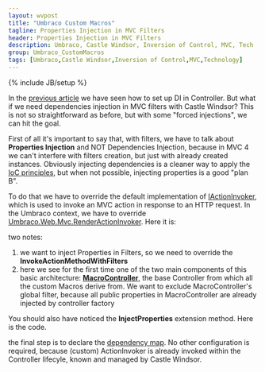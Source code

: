 ```yaml
---
layout: wvpost
title: "Umbraco Custom Macros"
tagline: Properties Injection in MVC Filters
header: Properties Injection in MVC Filters
description: Umbraco, Castle Windsor, Inversion of Control, MVC, Tech
group: Umbraco_CustomMacros
tags: [Umbraco,Castle Windsor,Inversion of Control,MVC,Technology]
---
```

{% include JB/setup %}

In the <a href="/2015/02/04/umbmacro-controllerfact/" target="_blank">previous article</a> we have seen how to set up DI in Controller. But what if we need dependencies injection in MVC filters with Castle Windsor?
This is not so straightforward as before, but with some "forced injections", we can hit the goal.

First of all it's important to say that, with filters, we have to talk about **Properties Injection** and NOT Dependencies Injection, because in MVC 4 we can't interfere with filters creation, but just with already created instances.
Obviously injecting dependencies is a cleaner way to apply the <a href="http://en.wikipedia.org/wiki/Inversion_of_control" target="_blank">IoC principles</a>, but when not possible, injecting properties is a good "plan B".   

To do that we have to override the default implementation of <a href="https://msdn.microsoft.com/en-us/library/system.web.mvc.iactioninvoker(v=vs.118).aspx" target="_blank">IActionInvoker</a>, which is used to invoke an MVC action in response to an HTTP request. In the Umbraco context, we have to 
override <a href="https://github.com/umbraco/Umbraco-CMS/blob/6.2.5/src/Umbraco.Web/Mvc/RenderActionInvoker.cs" target="_blank">Umbraco.Web.Mvc.RenderActionInvoker</a>. Here it is:

<script type="syntaxhighlighter" class="brush: csharp;highlight: [9,14]">
<![CDATA[
public class WindsorActionInvoker : RenderActionInvoker 
{
	readonly IKernel kernel;
	public WindsorActionInvoker(IKernel kernel)
	{
		this.kernel = kernel;
	}

	protected override IAsyncResult BeginInvokeActionMethodWithFilters(ControllerContext controllerContext, IList<IActionFilter> filters, ActionDescriptor actionDescriptor, IDictionary<string, object> parameters, AsyncCallback callback, object state)
	{
		foreach (IActionFilter actionFilter in filters)
		{
			//Inject Properties in all the filters but global filters (already injected by Windsor's Controller Factory)
			if (!typeof(Infrastructure.Controllers.MacroController).IsAssignableFrom(actionFilter.GetType()))
				kernel.InjectProperties(actionFilter);
		}
		return base.BeginInvokeActionMethodWithFilters(controllerContext, filters, actionDescriptor, parameters, callback, state);
	}
}
]]></script>
two notes:

1. we want to inject Properties in Filters, so we need to override the **InvokeActionMethodWithFilters**
2. here we see for the first time one of the two main components of this basic architecture: <a href="https://github.com/williamverdolini/Umbraco-CustomMacros/blob/master/CustomMacros/Areas/Infrastructure/Controllers/MacroController.cs" target="_blank">**MacroController**</a>, the base Controller from which all the custom Macros derive from. 
We want to exclude MacroController's global filter, because all public properties in MacroController are already injected by controller factory

You should also have noticed the **InjectProperties** extension method. Here is the code.

<script type="syntaxhighlighter" class="brush: csharp">
<![CDATA[
public static class WindsorExtension
{
	public static void InjectProperties(this IKernel kernel, object target)
	{
		var type = target.GetType();
		foreach (var property in type.GetProperties(BindingFlags.Public | BindingFlags.Instance))
		{
			if (property.CanWrite && kernel.HasComponent(property.PropertyType))
			{
				var value = kernel.Resolve(property.PropertyType);
				try
				{
					property.SetValue(target, value, null);
				}
				catch (Exception ex)
				{
					var message = string.Format("Error setting property {0} on type {1}, See inner exception for more information.", property.Name, type.FullName);
					throw new ComponentActivatorException(message, ex, null);
				}
			}
		}
	}
}
]]></script>

the final step is to declare the <a href="https://github.com/williamverdolini/Umbraco-CustomMacros/blob/master/CustomMacros/Areas/Infrastructure/Injection/Installers/ControllersInstaller.cs#L20" target="_blank">dependency map</a>. No other configuration is required, because (custom) ActionInvoker is already invoked within the Controller lifecyle, 
known and managed by Castle Windsor.